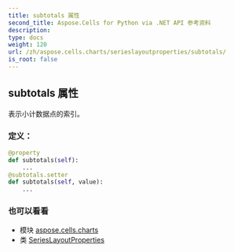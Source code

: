 ```yaml
---
title: subtotals 属性
second_title: Aspose.Cells for Python via .NET API 参考资料
description:
type: docs
weight: 120
url: /zh/aspose.cells.charts/serieslayoutproperties/subtotals/
is_root: false
---
```

## subtotals 属性

表示小计数据点的索引。
### 定义：
```python
@property
def subtotals(self):
    ...
@subtotals.setter
def subtotals(self, value):
    ...
```

### 也可以看看
* 模块 [aspose.cells.charts](../../)
* 类 [SeriesLayoutProperties](/cells/python-net/zh/aspose.cells.charts/serieslayoutproperties)
